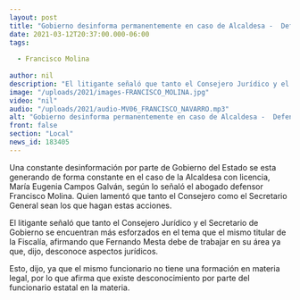 ```yaml
---
layout: post
title: "Gobierno desinforma permanentemente en caso de Alcaldesa -  Defensa"
date: 2021-03-12T20:37:00.000-06:00
tags:
  
  - Francisco Molina
  
author: nil
description: "El litigante señaló que tanto el Consejero Jurídico y el Secretario de Gobierno se encuentran más esforzados en el tema que el mismo titular de la Fiscalía."
image: "/uploads/2021/images-FRANCISCO_MOLINA.jpg"
video: "nil"
audio: "/uploads/2021/audio-MV06_FRANCISCO_NAVARRO.mp3"
alt: "Gobierno desinforma permanentemente en caso de Alcaldesa -  Defensa"
front: false
section: "Local"
news_id: 183405
---
```


Una constante desinformación por parte de Gobierno del Estado se esta generando de forma constante en el caso de la Alcaldesa con licencia, María Eugenia Campos Galván, según lo señaló el abogado defensor Francisco Molina. Quien lamentó que tanto el Consejero como el Secretario General sean los que hagan estas acciones.

El litigante señaló que tanto el Consejero Jurídico y el Secretario de Gobierno se encuentran más esforzados en el tema que el mismo titular de la Fiscalía, afirmando que Fernando Mesta debe de trabajar en su área ya que, dijo, desconoce aspectos jurídicos.

Esto, dijo, ya que el mismo funcionario no tiene una formación en materia legal, por lo que afirma que existe desconocimiento por parte del funcionario estatal en la materia.